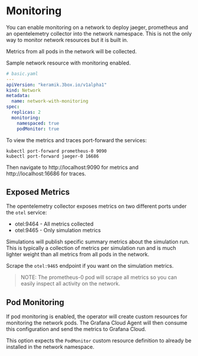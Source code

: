 # Monitoring

You can enable monitoring on a network to deploy jaeger, prometheus and an opentelemetry collector into the network namespace.
This is not the only way to monitor network resources but it is built in.

Metrics from all pods in the network will be collected.

Sample network resource with monitoring enabled.

```yaml
# basic.yaml
---
apiVersion: "keramik.3box.io/v1alpha1"
kind: Network
metadata:
  name: network-with-monitoring
spec:
  replicas: 2
  monitoring:
    namespaced: true
    podMonitor: true
```

To view the metrics and traces port-forward the services:

    kubectl port-forward prometheus-0 9090
    kubectl port-forward jaeger-0 16686

Then navigate to http://localhost:9090 for metrics and http://localhost:16686 for traces.

## Exposed Metrics

The opentelemetry collector exposes metrics on two different ports under the `otel` service:

* otel:9464 - All metrics collected
* otel:9465 - Only simulation metrics

Simulations will publish specific summary metrics about the simulation run.
This is typically a collection of metrics per simulation run and is much lighter weight than all metrics from all pods in the network.

Scrape the `otel:9465` endpoint if you want on the simulation metrics.

>NOTE: The prometheus-0 pod will scrape all metrics so you can easily inspect all activity on the network.

## Pod Monitoring

If pod monitoring is enabled, the operator will create custom resources for monitoring the network pods. The Grafana
Cloud Agent will then consume this configuration and send the metrics to Grafana Cloud.

This option expects the `PodMonitor` custom resource definition to already be installed in the network namespace.
